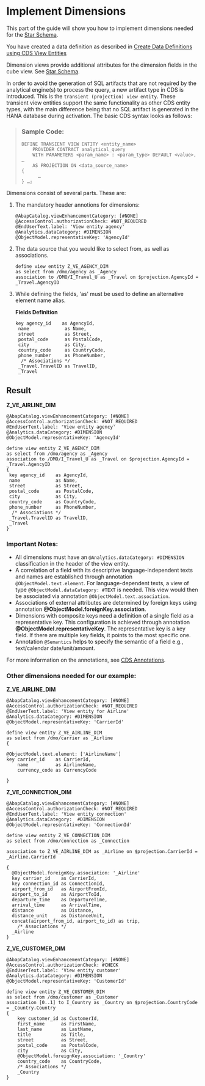 <!-- loio6a54549f13644fbd83c3312fef443036 -->

# Implement Dimensions

This part of the guide will show you how to implement dimensions needed for the [Star Schema](star-schema-483cc06.md).

You have created a data definition as described in [Create Data Definitions using CDS View Entities](create-data-definitions-using-cds-view-entities-c5f4dc1.md)

Dimension views provide additional attributes for the dimension fields in the cube view. See [Star Schema](star-schema-483cc06.md).

In order to avoid the generation of SQL artifacts that are not required by the analytical engine\(s\) to process the query, a new artifact type in CDS is introduced. This is the `transient (projection) view entity`. These transient view entities support the same functionality as other CDS entity types, with the main difference being that no SQL artifact is generated in the HANA database during activation. The basic CDS syntax looks as follows:

> ### Sample Code:  
> ```
> DEFINE TRANSIENT VIEW ENTITY <entity_name>
>     PROVIDER CONTRACT analytical_query
>     WITH PARAMETERS <param_name> : <param_type> DEFAULT <value>, …
>     AS PROJECTION ON <data_source_name>
> {
>       …
> } …;
> ```

Dimensions consist of several parts. These are:

1.  The mandatory header annotions for dimensions:

    ```abap
    @AbapCatalog.viewEnhancementCategory: [#NONE]
    @AccessControl.authorizationCheck: #NOT_REQUIRED
    @EndUserText.label: 'View entity agency'
    @Analytics.dataCategory: #DIMENSION
    @ObjectModel.representativeKey: 'AgencyId'
    ```

2.  The data source that you would like to select from, as well as associations.

    ```abap
    define view entity Z_VE_AGENCY_DIM
    as select from /dmo/agency as _Agency
    association to /DMO/I_Travel_U as _Travel on $projection.AgencyId = _Travel.AgencyID
    ```

3.  While defining the fields, 'as' must be used to define an alternative element name alias.

    **Fields Definition**

    ```abap
    key agency_id    as AgencyId,
     name             as Name,
     street           as Street,
     postal_code      as PostalCode,
     city             as City,
     country_code     as CountryCode,
     phone_number     as PhoneNumber,
      /* Associations */
     _Travel.TravelID as TravelID,
     _Travel
    ```




<a name="loio6a54549f13644fbd83c3312fef443036__section_npv_lbc_q4b"/>

## Result

**Z\_VE\_AIRLINE\_DIM**

```abap
@AbapCatalog.viewEnhancementCategory: [#NONE]
@AccessControl.authorizationCheck: #NOT_REQUIRED
@EndUserText.label: 'View entity agency'
@Analytics.dataCategory: #DIMENSION
@ObjectModel.representativeKey: 'AgencyId'
 
define view entity Z_VE_AGENCY_DIM
as select from /dmo/agency as _Agency
association to /DMO/I_Travel_U as _Travel on $projection.AgencyId = _Travel.AgencyID
{
 key agency_id    as AgencyId,
 name             as Name,
 street           as Street,
 postal_code      as PostalCode,
 city             as City,
 country_code     as CountryCode,
 phone_number     as PhoneNumber,
  /* Associations */
 _Travel.TravelID as TravelID,
 _Travel
} 
```



### Important Notes:

-   All dimensions must have an `@Analytics.dataCategory: #DIMENSION` classification in the header of the view entity.
-   A correlation of a field with its descriptive language-independent texts and names are established through annotation `@ObjectModel.text.element`. For language-dependent texts, a view of type `@ObjectModel.dataCategory: #TEXT` is needed. This view would then be associated via annotation `@ObjectModel.text.association`.
-   Associations of external attributes are determined by foreign keys using annotation **@ObjectModel.foreignKey.association**.
-   Dimensions with composite keys need a definition of a single field as a representative key. This configuration is achieved through annotation **@ObjectModel.representativeKey**. The representative key is a key field. If there are multiple key fields, it points to the most specific one.
-   Annotation `@Semantics` helps to specify the semantic of a field e.g., text/calendar date/unit/amount.

For more information on the annotations, see [CDS Annotations](https://help.sap.com/viewer/923180ddb98240829d935862025004d6/Cloud/en-US/130e02a697e14bf8b05dd6672c56250b.html).



### Other dimensions needed for our example:

**Z\_VE\_AIRLINE\_DIM**

```abap
@AbapCatalog.viewEnhancementCategory: [#NONE]
@AccessControl.authorizationCheck: #NOT_REQUIRED
@EndUserText.label: 'View entity for Airline'
@Analytics.dataCategory: #DIMENSION
@ObjectModel.representativeKey: 'CarrierId'
 
define view entity Z_VE_AIRLINE_DIM
as select from /dmo/carrier as _Airline
{
 
@ObjectModel.text.element: ['AirlineName']
key carrier_id    as CarrierId,
    name          as AirlineName,
    currency_code as CurrencyCode
 
}
```

**Z\_VE\_CONNECTION\_DIM**

```abap
@AbapCatalog.viewEnhancementCategory: [#NONE]
@AccessControl.authorizationCheck: #NOT_REQUIRED
@EndUserText.label: 'View entity connection'
@Analytics.dataCategory:  #DIMENSION
@ObjectModel.representativeKey: 'ConnectionId'
 
define view entity Z_VE_CONNECTION_DIM
as select from /dmo/connection as _Connection
 
association to Z_VE_AIRLINE_DIM as _Airline on $projection.CarrierId = _Airline.CarrierId
 
{
  @ObjectModel.foreignKey.association: '_Airline'
  key carrier_id    as CarrierId,
  key connection_id as ConnectionId,
  airport_from_id   as AirportFromId,
  airport_to_id     as AirportToId,
  departure_time    as DepartureTime,
  arrival_time      as ArrivalTime,
  distance          as Distance,
  distance_unit     as DistanceUnit, 
  concat(airport_from_id, airport_to_id) as trip,
    /* Associations */  
  _Airline 
}
```

**Z\_VE\_CUSTOMER\_DIM**

```abap
@AbapCatalog.viewEnhancementCategory: [#NONE]
@AccessControl.authorizationCheck: #CHECK
@EndUserText.label: 'View entity customer'
@Analytics.dataCategory: #DIMENSION
@ObjectModel.representativeKey: 'CustomerId'
 
define view entity Z_VE_CUSTOMER_DIM
as select from /dmo/customer as _Customer
association [0..1] to I_Country as _Country on $projection.CountryCode = _Country.Country
{
    key customer_id as CustomerId,
    first_name      as FirstName,
    last_name       as LastName,
    title           as Title,
    street          as Street,
    postal_code     as PostalCode,
    city            as City,
    @ObjectModel.foreignKey.association: '_Country'
    country_code    as CountryCode,
    /* Associations */
    _Country
}
```

